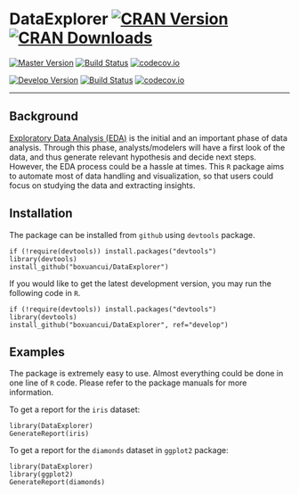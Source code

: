 # DataExplorer [![CRAN Version](http://www.r-pkg.org/badges/version/DataExplorer)](https://cran.r-project.org/package=DataExplorer) [![CRAN Downloads](http://cranlogs.r-pkg.org/badges/DataExplorer)](https://cran.r-project.org/package=DataExplorer)

[![Master Version](https://img.shields.io/badge/master-0.2.6-orange.svg)](https://github.com/boxuancui/DataExplorer/tree/master)
[![Build Status](https://travis-ci.org/boxuancui/DataExplorer.svg?branch=master)](https://travis-ci.org/boxuancui/DataExplorer)
[![codecov.io](https://codecov.io/github/boxuancui/DataExplorer/coverage.svg?branch=master)](https://codecov.io/github/boxuancui/DataExplorer?branch=master)

[![Develop Version](https://img.shields.io/badge/develop-0.2.6.9000-orange.svg)](https://github.com/boxuancui/DataExplorer/tree/develop)
[![Build Status](https://travis-ci.org/boxuancui/DataExplorer.svg?branch=develop)](https://travis-ci.org/boxuancui/DataExplorer)
[![codecov.io](https://codecov.io/github/boxuancui/DataExplorer/coverage.svg?branch=develop)](https://codecov.io/github/boxuancui/DataExplorer?branch=develo[)

---

## Background
[Exploratory Data Analysis (EDA)](https://en.wikipedia.org/wiki/Exploratory_data_analysis) is the initial and an important phase of data analysis. Through this phase, analysts/modelers will have a first look of the data, and thus generate relevant hypothesis and decide next steps. However, the EDA process could be a hassle at times. This `R` package aims to automate most of data handling and visualization, so that users could focus on studying the data and extracting insights.

## Installation
The package can be installed from `github` using `devtools` package.

    if (!require(devtools)) install.packages("devtools")
    library(devtools)
    install_github("boxuancui/DataExplorer")

If you would like to get the latest development version, you may run the following code in `R`.

    if (!require(devtools)) install.packages("devtools")
    library(devtools)
    install_github("boxuancui/DataExplorer", ref="develop")

## Examples
The package is extremely easy to use. Almost everything could be done in one line of `R` code. Please refer to the package manuals for more information.

To get a report for the `iris` dataset:

    library(DataExplorer)
    GenerateReport(iris)

To get a report for the `diamonds` dataset in `ggplot2` package:

    library(DataExplorer)
    library(ggplot2)
    GenerateReport(diamonds)
